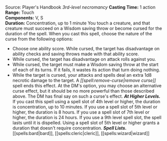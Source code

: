 Source: Player's Handbook
*3rd-level necromancy*
**Casting Time:** 1 action  
**Range:** Touch  
**Components:** V, S  
**Duration:** Concentration, up to 1 minute
You touch a creature, and that creature must succeed on a Wisdom saving throw or become cursed for the duration of the spell. When you cast this spell, choose the nature of the curse from the following options:
* Choose one ability score. While cursed, the target has disadvantage on ability checks and saving throws made with that ability score.
* While cursed, the target has disadvantage on attack rolls against you.
* While cursed, the target must make a Wisdom saving throw at the start of each of its turns. If it fails, it wastes its action that turn doing nothing.
* While the target is cursed, your attacks and spells deal an extra 1d8 necrotic damage to the target.
A *[[spell:remove-curse|remove curse]]* spell ends this effect. At the DM's option, you may choose an alternative curse effect, but it should be no more powerful than those described above. The DM has final say on such a curse's effect.
***At Higher Levels.*** If you cast this spell using a spell slot of 4th level or higher, the duration is concentration, up to 10 minutes. If you use a spell slot of 5th level or higher, the duration is 8 hours. If you use a spell slot of 7th level or higher, the duration is 24 hours. If you use a 9th level spell slot, the spell lasts until it is dispelled. Using a spell slot of 5th level or higher grants a duration that doesn't require concentration.
***Spell Lists.*** [[spells:bard|bard]], [[spells:cleric|cleric]], [[spells:wizard|wizard]]